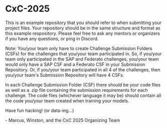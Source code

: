 # CxC-2025

This is an example repository that you should refer to when submitting your project files. Your repository should be in the same structure and format as this example respository. Please feel free to ask any mentors or organizers if you have any questions, or ping in Discord. 

Note: You/your team only have to create Challenge Submission Folders (CSFs) for the challenges that you/your team participated in. So, if you/your team only participated in the SAP and
Federato challenges, you/your team would only have a SAP CSF and a Federato CSF in your Submission Repository. Or, if you/your team participated in all 4 of the challenges, then 
you/your team's Submission Repository will have 4 CSFs.

In each Challenge Submission Folder (CSF) there should be your code files as well as a .zip file containing the submission requirements for each challenge. The code files (whichever language it may be) should contain all the code you/your team created when training your models.

Have fun hacking! (or data-ing...)

\- Marcus, Winston, and the CxC 2025 Organizing Team
